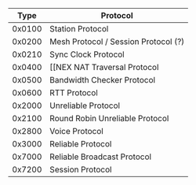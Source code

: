 | Type | Protocol |
| --- | --- |
| 0x0100 | Station Protocol |
| 0x0200 | Mesh Protocol / Session Protocol (?) |
| 0x0210 | Sync Clock Protocol |
| 0x0400 | [[NEX NAT Traversal Protocol|NAT Traversal Protocol (PIA)]] |
| 0x0500 | Bandwidth Checker Protocol |
| 0x0600 | RTT Protocol |
| 0x2000 | Unreliable Protocol |
| 0x2100 | Round Robin Unreliable Protocol |
| 0x2800 | Voice Protocol |
| 0x3000 | Reliable Protocol |
| 0x7000 | Reliable Broadcast Protocol |
| 0x7200 | Session Protocol |